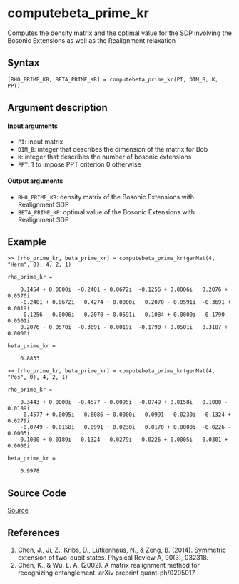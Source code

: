 # computebeta_prime_kr
Computes the density matrix and the optimal value for the SDP involving the Bosonic Extensions as well as the Realignment relaxation

## Syntax
``[RHO_PRIME_KR, BETA_PRIME_KR] = computebeta_prime_kr(PI, DIM_B, K, PPT)``

## Argument description
#### Input arguments
- ``PI``: input matrix
- ``DIM_B``: integer that describes the dimension of the matrix for Bob
- ``K``: integer that describes the number of bosonic extensions
- ``PPT``: 1 to impose PPT criterion
           0 otherwise

#### Output arguments
- ``RHO_PRIME_KR``: density matrix of the Bosonic Extensions with Realignment SDP
- ``BETA_PRIME_KR``: optimal value of the Bosonic Extensions with Realignment SDP

## Example
    >> [rho_prime_kr, beta_prime_kr] = computebeta_prime_kr(genMat(4, "Herm", 0), 4, 2, 1)

    rho_prime_kr =

        0.1454 + 0.0000i  -0.2401 - 0.0672i  -0.1256 + 0.0006i   0.2076 + 0.0570i
        -0.2401 + 0.0672i   0.4274 + 0.0000i   0.2070 - 0.0591i  -0.3691 + 0.0019i
        -0.1256 - 0.0006i   0.2070 + 0.0591i   0.1084 + 0.0000i  -0.1790 - 0.0501i
        0.2076 - 0.0570i  -0.3691 - 0.0019i  -0.1790 + 0.0501i   0.3187 + 0.0000i

    beta_prime_kr =

        0.8833

    >> [rho_prime_kr, beta_prime_kr] = computebeta_prime_kr(genMat(4, "Pos", 0), 4, 2, 1)

    rho_prime_kr =

        0.3443 + 0.0000i  -0.4577 - 0.0095i  -0.0749 + 0.0158i   0.1000 - 0.0189i
        -0.4577 + 0.0095i   0.6086 + 0.0000i   0.0991 - 0.0230i  -0.1324 + 0.0279i
        -0.0749 - 0.0158i   0.0991 + 0.0230i   0.0170 + 0.0000i  -0.0226 - 0.0005i
        0.1000 + 0.0189i  -0.1324 - 0.0279i  -0.0226 + 0.0005i   0.0301 + 0.0000i

    beta_prime_kr =

        0.9978

## Source Code
[Source](https://github.com/ankith-mohan/SEP/blob/main/helpers/computebeta_prime_kr.m)

## References
1. Chen, J., Ji, Z., Kribs, D., Lütkenhaus, N., & Zeng, B. (2014). Symmetric extension of two-qubit states. Physical Review A, 90(3), 032318.
2. Chen, K., & Wu, L. A. (2002). A matrix realignment method for recognizing entanglement. arXiv preprint quant-ph/0205017.